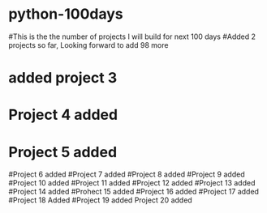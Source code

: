 # python-100days
#This is the the number of projects I will build for next 100 days
#Added 2 projects so far, Looking forward to add 98 more
# added project 3
# Project 4 added
# Project 5 added
#Project 6 added
#Project 7 added
#Project 8 added
#Project 9 added
#Project 10 added
#Project 11 added
#Project 12 added
#Project 13 added
#Project 14 added
#Prohect 15 added
#Project 16 added
#Project 17 added
#Project 18 Added
#Project 19 added
Project 20 added
